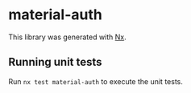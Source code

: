 # material-auth

This library was generated with [Nx](https://nx.dev).

## Running unit tests

Run `nx test material-auth` to execute the unit tests.
